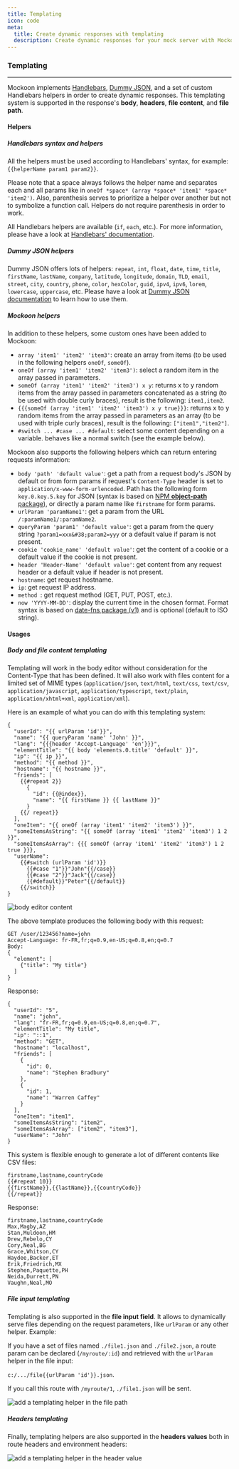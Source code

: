 ```yaml
---
title: Templating
icon: code
meta:
  title: Create dynamic responses with templating
  description: Create dynamic responses for your mock server with Mockoon's templating system
---
```


### Templating

---

Mockoon implements [Handlebars](https://handlebarsjs.com/), [Dummy JSON](https://github.com/webroo/dummy-json), and a set of custom Handlebars helpers in order to create dynamic responses. This templating system is supported in the response's **body**, **headers**, **file content**, and **file path**.

#### Helpers

##### Handlebars syntax and helpers

All the helpers must be used according to Handlebars' syntax, for example: `{{helperName param1 param2}}`.

Please note that a space always follows the helper name and separates each and all params like in `oneOf *space* (array *space* 'item1' *space* 'item2')`.
Also, parenthesis serves to prioritize a helper over another but not to symbolize a function call. Helpers do not require parenthesis in order to work.

All Handlebars helpers are available (`if`, `each`, etc.). For more information, please have a look at [Handlebars' documentation](https://handlebarsjs.com/).

##### Dummy JSON helpers


Dummy JSON offers lots of helpers: `repeat`, `int`, `float`, `date`, `time`, `title`, `firstName`, `lastName`, `company`, `latitude`, `longitude`, `domain`, `TLD`, `email`, `street`, `city`, `country`, `phone`, `color`, `hexColor`, `guid`, `ipv4`, `ipv6`, `lorem`, `lowercase`, `uppercase`, etc. Please have a look at [Dummy JSON documentation](https://github.com/webroo/dummy-json#available-helpers) to learn how to use them.

##### Mockoon helpers

In addition to these helpers, some custom ones have been added to Mockoon:

- `array 'item1' 'item2' 'item3'`: create an array from items (to be used in the following helpers `oneOf`, `someOf`).
- `oneOf (array 'item1' 'item2' 'item3')`: select a random item in the array passed in parameters.
- `someOf (array 'item1' 'item2' 'item3') x y`: returns x to y random items from the array passed in parameters concatenated as a string (to be used with double curly braces), result is the following: `item1,item2`.
- `{{{someOf (array 'item1' 'item2' 'item3') x y true}}}`: returns x to y random items from the array passed in parameters as an array (to be used with triple curly braces), result is the following: `["item1","item2"]`.
- `#switch ... #case ... #default`: select some content depending on a variable. behaves like a normal switch (see the example below).

Mockoon also supports the following helpers which can return entering requests information:

- `body 'path' 'default value'`: get a path from a request body's JSON by default or from form params if request's `Content-Type` header is set to `application/x-www-form-urlencoded`. Path has the following form `key.0.key.5.key` for JSON (syntax is based on [NPM **object-path** package](https://www.npmjs.com/package/object-path)), or directly a param name like `firstname` for form params.
- `urlParam 'paramName1'`: get a param from the URL `/:paramName1/:paramName2`.
- `queryParam 'param1' 'default value'`: get a param from the query string `?param1=xxx&#38;param2=yyy` or a default value if param is not present.
- `cookie 'cookie_name' 'default value'`: get the content of a cookie or a default value if the cookie is not present.
- `header 'Header-Name' 'default value'`: get content from any request header or a default value if header is not present.
- `hostname`: get request hostname.
- `ip`: get request IP address.
- `method `: get request method (GET, PUT, POST, etc.).
- `now 'YYYY-MM-DD'`: display the current time in the chosen format. Format syntax is based on [date-fns package (v1)](https://date-fns.org/v1.30.1/docs/format) and is optional (default to ISO string).

#### Usages

##### Body and file content templating

Templating will work in the body editor without consideration for the Content-Type that has been defined. It will also work with files content for a limited set of MIME types (`application/json`, `text/html`, `text/css`, `text/csv`, `application/javascript`, `application/typescript`, `text/plain`, `application/xhtml+xml`, `application/xml`).

Here is an example of what you can do with this templating system:

```
{
  "userId": "{{ urlParam 'id'}}",
  "name": "{{ queryParam 'name' 'John' }}",
  "lang": "{{{header 'Accept-Language' 'en'}}}",
  "elementTitle": "{{ body 'elements.0.title' 'default' }}",
  "ip": "{{ ip }}",
  "method": "{{ method }}",
  "hostname": "{{ hostname }}",
  "friends": [
    {{#repeat 2}}
      {
        "id": {{@index}},
        "name": "{{ firstName }} {{ lastName }}"
      }
    {{/ repeat}}
  ],
  "oneItem": "{{ oneOf (array 'item1' 'item2' 'item3') }}",
  "someItemsAsString": "{{ someOf (array 'item1' 'item2' 'item3') 1 2 }}",
  "someItemsAsArray": {{{ someOf (array 'item1' 'item2' 'item3') 1 2 true }}},
  "userName":
    {{#switch (urlParam 'id')}}
      {{#case "1"}}"John"{{/case}}
      {{#case "2"}}"Jack"{{/case}}
      {{#default}}"Peter"{{/default}}
    {{/switch}}
}
```

![body editor content](/images/docs/v1.8.0-body-templating.png)


The above template produces the following body with this request:

```
GET /user/123456?name=john
Accept-Language: fr-FR,fr;q=0.9,en-US;q=0.8,en;q=0.7
Body:
{
  "element": [
    {"title": "My title"}
  ]
}
```

Response:

```
{
  "userId": "5",
  "name": "john",
  "lang": "fr-FR,fr;q=0.9,en-US;q=0.8,en;q=0.7",
  "elementTitle": "My title",
  "ip": "::1",
  "method": "GET",
  "hostname": "localhost",
  "friends": [
    {
      "id": 0,
      "name": "Stephen Bradbury"
    },
    {
      "id": 1,
      "name": "Warren Caffey"
    }
  ],
  "oneItem": "item1",
  "someItemsAsString": "item2",
  "someItemsAsArray": ["item2", "item3"],
  "userName": "John"
}
```

This system is flexible enough to generate a lot of different contents like CSV files:

```
firstname,lastname,countryCode
{{#repeat 10}}
{{firstName}},{{lastName}},{{countryCode}}
{{/repeat}}
```

Response:

```
firstname,lastname,countryCode
Max,Magby,AZ
Stan,Muldoon,HM
Drew,Rebelo,CY
Cory,Neal,BG
Grace,Whitson,CY
Haydee,Backer,ET
Erik,Friedrich,MX
Stephen,Paquette,PH
Neida,Durrett,PN
Vaughn,Neal,MO
```

##### File input templating

Templating is also supported in the **file input field**. It allows to dynamically serve files depending on the request parameters, like `urlParam` or any other helper. Example:

If you have a set of files named `./file1.json` and `./file2.json`, a route param can be declared (`/myroute/:id`) and retrieved with the `urlParam` helper in the file input:

`c:/.../file{{urlParam 'id'}}.json`.

If you call this route with `/myroute/1`, `./file1.json` will be sent.

![add a templating helper in the file path](/images/docs/file-path-templating.png)

##### Headers templating

Finally, templating helpers are also supported in the **headers values** both in route headers and environment headers:

![add a templating helper in the header value](/images/docs/headers-templating.png)


